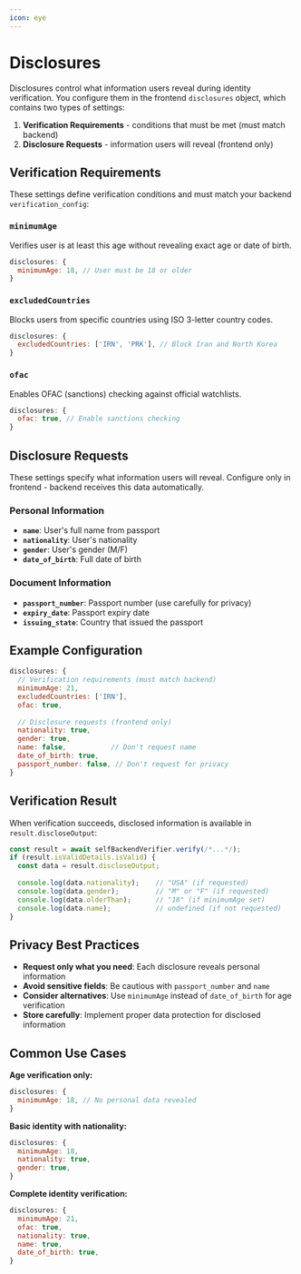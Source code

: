```yaml
---
icon: eye
---
```


# Disclosures

Disclosures control what information users reveal during identity verification. You configure them in the frontend `disclosures` object, which contains two types of settings:

1. **Verification Requirements** - conditions that must be met (must match backend)
2. **Disclosure Requests** - information users will reveal (frontend only)

## Verification Requirements

These settings define verification conditions and must match your backend `verification_config`:

### `minimumAge`
Verifies user is at least this age without revealing exact age or date of birth.

```javascript
disclosures: {
  minimumAge: 18, // User must be 18 or older
}
```

### `excludedCountries` 
Blocks users from specific countries using ISO 3-letter country codes.

```javascript
disclosures: {
  excludedCountries: ['IRN', 'PRK'], // Block Iran and North Korea
}
```

### `ofac`
Enables OFAC (sanctions) checking against official watchlists.

```javascript
disclosures: {
  ofac: true, // Enable sanctions checking
}
```

## Disclosure Requests

These settings specify what information users will reveal. Configure only in frontend - backend receives this data automatically.

### Personal Information

- **`name`**: User's full name from passport
- **`nationality`**: User's nationality 
- **`gender`**: User's gender (M/F)
- **`date_of_birth`**: Full date of birth

### Document Information

- **`passport_number`**: Passport number (use carefully for privacy)
- **`expiry_date`**: Passport expiry date
- **`issuing_state`**: Country that issued the passport

## Example Configuration

```javascript
disclosures: {
  // Verification requirements (must match backend)
  minimumAge: 21,
  excludedCountries: ['IRN'],
  ofac: true,
  
  // Disclosure requests (frontend only)
  nationality: true,
  gender: true,
  name: false,           // Don't request name
  date_of_birth: true,
  passport_number: false, // Don't request for privacy
}
```

## Verification Result

When verification succeeds, disclosed information is available in `result.discloseOutput`:

```javascript
const result = await selfBackendVerifier.verify(/*...*/);
if (result.isValidDetails.isValid) {
  const data = result.discloseOutput;
  
  console.log(data.nationality);    // "USA" (if requested)
  console.log(data.gender);         // "M" or "F" (if requested)
  console.log(data.olderThan);      // "18" (if minimumAge set)
  console.log(data.name);           // undefined (if not requested)
}
```

## Privacy Best Practices

- **Request only what you need**: Each disclosure reveals personal information
- **Avoid sensitive fields**: Be cautious with `passport_number` and `name`
- **Consider alternatives**: Use `minimumAge` instead of `date_of_birth` for age verification
- **Store carefully**: Implement proper data protection for disclosed information

## Common Use Cases

**Age verification only:**
```javascript
disclosures: {
  minimumAge: 18, // No personal data revealed
}
```

**Basic identity with nationality:**
```javascript
disclosures: {
  minimumAge: 18,
  nationality: true,
  gender: true,
}
```

**Complete identity verification:**
```javascript
disclosures: {
  minimumAge: 21,
  ofac: true,
  nationality: true,
  name: true,
  date_of_birth: true,
}
```